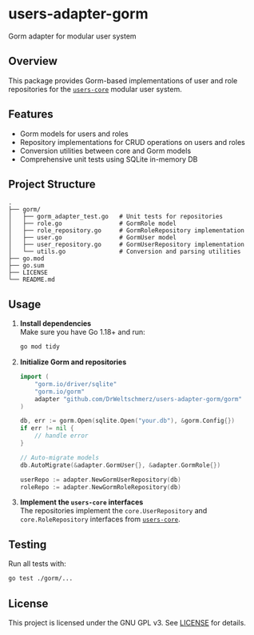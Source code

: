 # users-adapter-gorm

Gorm adapter for modular user system

## Overview

This package provides Gorm-based implementations of user and role repositories for the [`users-core`](https://github.com/DrWeltschmerz/users-core) modular user system.

## Features

- Gorm models for users and roles
- Repository implementations for CRUD operations on users and roles
- Conversion utilities between core and Gorm models
- Comprehensive unit tests using SQLite in-memory DB

## Project Structure

```
.
├── gorm/
│   ├── gorm_adapter_test.go   # Unit tests for repositories
│   ├── role.go                # GormRole model
│   ├── role_repository.go     # GormRoleRepository implementation
│   ├── user.go                # GormUser model
│   ├── user_repository.go     # GormUserRepository implementation
│   └── utils.go               # Conversion and parsing utilities
├── go.mod
├── go.sum
├── LICENSE
└── README.md
```

## Usage

1. **Install dependencies**  
   Make sure you have Go 1.18+ and run:
   ```sh
   go mod tidy
   ```

2. **Initialize Gorm and repositories**
   ```go
   import (
       "gorm.io/driver/sqlite"
       "gorm.io/gorm"
       adapter "github.com/DrWeltschmerz/users-adapter-gorm/gorm"
   )

   db, err := gorm.Open(sqlite.Open("your.db"), &gorm.Config{})
   if err != nil {
       // handle error
   }

   // Auto-migrate models
   db.AutoMigrate(&adapter.GormUser{}, &adapter.GormRole{})

   userRepo := adapter.NewGormUserRepository(db)
   roleRepo := adapter.NewGormRoleRepository(db)
   ```

3. **Implement the `users-core` interfaces**  
   The repositories implement the `core.UserRepository` and `core.RoleRepository` interfaces from [`users-core`](https://github.com/DrWeltschmerz/users-core).

## Testing

Run all tests with:
```sh
go test ./gorm/...
```

## License

This project is licensed under the GNU GPL v3. See [LICENSE](LICENSE) for details.
